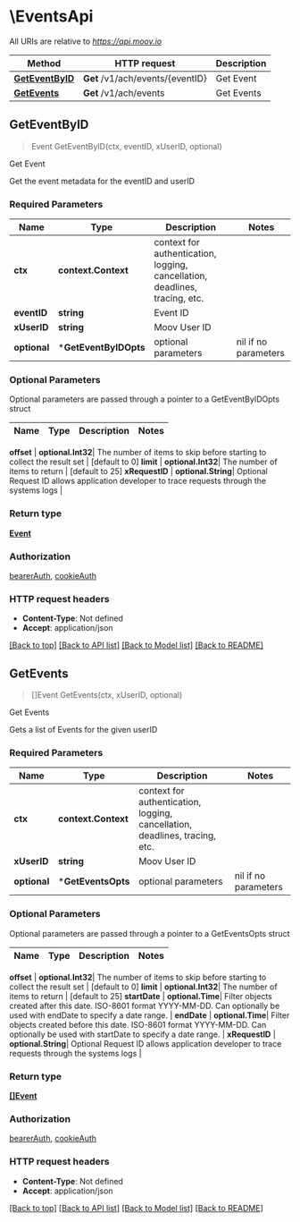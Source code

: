 # \EventsApi

All URIs are relative to *https://api.moov.io*

Method | HTTP request | Description
------------- | ------------- | -------------
[**GetEventByID**](EventsApi.md#GetEventByID) | **Get** /v1/ach/events/{eventID} | Get Event
[**GetEvents**](EventsApi.md#GetEvents) | **Get** /v1/ach/events | Get Events



## GetEventByID

> Event GetEventByID(ctx, eventID, xUserID, optional)

Get Event

Get the event metadata for the eventID and userID

### Required Parameters


Name | Type | Description  | Notes
------------- | ------------- | ------------- | -------------
**ctx** | **context.Context** | context for authentication, logging, cancellation, deadlines, tracing, etc.
**eventID** | **string**| Event ID | 
**xUserID** | **string**| Moov User ID | 
 **optional** | ***GetEventByIDOpts** | optional parameters | nil if no parameters

### Optional Parameters

Optional parameters are passed through a pointer to a GetEventByIDOpts struct


Name | Type | Description  | Notes
------------- | ------------- | ------------- | -------------


 **offset** | **optional.Int32**| The number of items to skip before starting to collect the result set | [default to 0]
 **limit** | **optional.Int32**| The number of items to return | [default to 25]
 **xRequestID** | **optional.String**| Optional Request ID allows application developer to trace requests through the systems logs | 

### Return type

[**Event**](Event.md)

### Authorization

[bearerAuth](../README.md#bearerAuth), [cookieAuth](../README.md#cookieAuth)

### HTTP request headers

- **Content-Type**: Not defined
- **Accept**: application/json

[[Back to top]](#) [[Back to API list]](../README.md#documentation-for-api-endpoints)
[[Back to Model list]](../README.md#documentation-for-models)
[[Back to README]](../README.md)


## GetEvents

> []Event GetEvents(ctx, xUserID, optional)

Get Events

Gets a list of Events for the given userID

### Required Parameters


Name | Type | Description  | Notes
------------- | ------------- | ------------- | -------------
**ctx** | **context.Context** | context for authentication, logging, cancellation, deadlines, tracing, etc.
**xUserID** | **string**| Moov User ID | 
 **optional** | ***GetEventsOpts** | optional parameters | nil if no parameters

### Optional Parameters

Optional parameters are passed through a pointer to a GetEventsOpts struct


Name | Type | Description  | Notes
------------- | ------------- | ------------- | -------------

 **offset** | **optional.Int32**| The number of items to skip before starting to collect the result set | [default to 0]
 **limit** | **optional.Int32**| The number of items to return | [default to 25]
 **startDate** | **optional.Time**| Filter objects created after this date. ISO-8601 format YYYY-MM-DD. Can optionally be used with endDate to specify a date range. | 
 **endDate** | **optional.Time**| Filter objects created before this date. ISO-8601 format YYYY-MM-DD. Can optionally be used with startDate to specify a date range. | 
 **xRequestID** | **optional.String**| Optional Request ID allows application developer to trace requests through the systems logs | 

### Return type

[**[]Event**](Event.md)

### Authorization

[bearerAuth](../README.md#bearerAuth), [cookieAuth](../README.md#cookieAuth)

### HTTP request headers

- **Content-Type**: Not defined
- **Accept**: application/json

[[Back to top]](#) [[Back to API list]](../README.md#documentation-for-api-endpoints)
[[Back to Model list]](../README.md#documentation-for-models)
[[Back to README]](../README.md)

